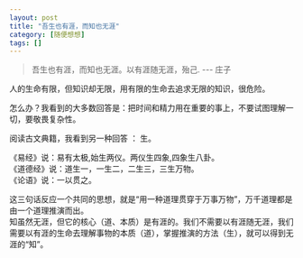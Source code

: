 ```yaml
---
layout: post
title: "吾生也有涯，而知也无涯"
category: [随便想想]
tags: []
---
```


> 吾生也有涯，而知也无涯。以有涯随无涯，殆己.
> --- 庄子

人的生命有限，但知识却无限，用有限的生命去追求无限的知识，很危险。

怎么办？我看到的大多数回答是：把时间和精力用在重要的事上，不要试图理解一切，要敬畏复杂性。  

阅读古文典籍，我看到另一种回答 ： 生。   

《易经》说：易有太极,始生两仪。两仪生四象,四象生八卦。  
《道德经》说：道生一，一生二，二生三，三生万物。  
《论语》说：一以贯之。  

这三句话反应一个共同的思想，就是“用一种道理贯穿于万事万物”，万千道理都是由一个道理推演而出。  
知虽然无涯，但它的核心（道、本质）是有涯的。我们不需要以有涯随无涯，我们需要以有涯的生命去理解事物的本质（道），掌握推演的方法（生），就可以得到无涯的“知”。  